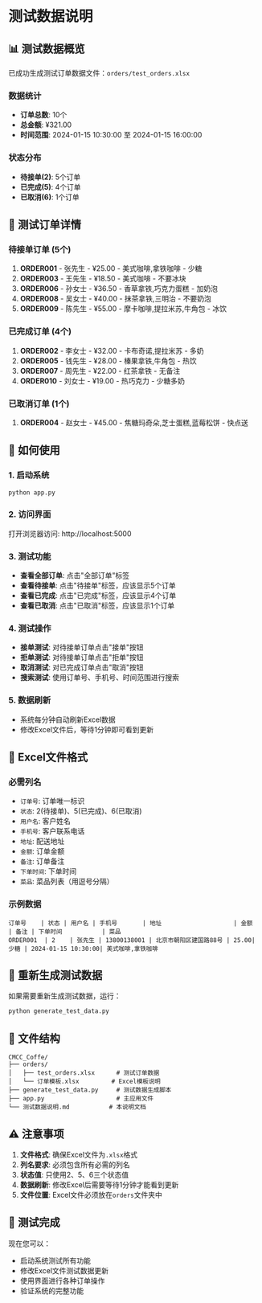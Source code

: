 # 测试数据说明

## 📊 测试数据概览

已成功生成测试订单数据文件：`orders/test_orders.xlsx`

### 数据统计
- **订单总数**: 10个
- **总金额**: ¥321.00
- **时间范围**: 2024-01-15 10:30:00 至 2024-01-15 16:00:00

### 状态分布
- **待接单(2)**: 5个订单
- **已完成(5)**: 4个订单  
- **已取消(6)**: 1个订单

## 🎯 测试订单详情

### 待接单订单 (5个)
1. **ORDER001** - 张先生 - ¥25.00 - 美式咖啡,拿铁咖啡 - 少糖
2. **ORDER003** - 王先生 - ¥18.50 - 美式咖啡 - 不要冰块
3. **ORDER006** - 孙女士 - ¥36.50 - 香草拿铁,巧克力蛋糕 - 加奶泡
4. **ORDER008** - 吴女士 - ¥40.00 - 抹茶拿铁,三明治 - 不要奶泡
5. **ORDER009** - 陈先生 - ¥55.00 - 摩卡咖啡,提拉米苏,牛角包 - 冰饮

### 已完成订单 (4个)
1. **ORDER002** - 李女士 - ¥32.00 - 卡布奇诺,提拉米苏 - 多奶
2. **ORDER005** - 钱先生 - ¥28.00 - 榛果拿铁,牛角包 - 热饮
3. **ORDER007** - 周先生 - ¥22.00 - 红茶拿铁 - 无备注
4. **ORDER010** - 刘女士 - ¥19.00 - 热巧克力 - 少糖多奶

### 已取消订单 (1个)
1. **ORDER004** - 赵女士 - ¥45.00 - 焦糖玛奇朵,芝士蛋糕,蓝莓松饼 - 快点送

## 🚀 如何使用

### 1. 启动系统
```bash
python app.py
```

### 2. 访问界面
打开浏览器访问: http://localhost:5000

### 3. 测试功能
- **查看全部订单**: 点击"全部订单"标签
- **查看待接单**: 点击"待接单"标签，应该显示5个订单
- **查看已完成**: 点击"已完成"标签，应该显示4个订单
- **查看已取消**: 点击"已取消"标签，应该显示1个订单

### 4. 测试操作
- **接单测试**: 对待接单订单点击"接单"按钮
- **拒单测试**: 对待接单订单点击"拒单"按钮
- **取消测试**: 对已完成订单点击"取消"按钮
- **搜索测试**: 使用订单号、手机号、时间范围进行搜索

### 5. 数据刷新
- 系统每分钟自动刷新Excel数据
- 修改Excel文件后，等待1分钟即可看到更新

## 📝 Excel文件格式

### 必需列名
- `订单号`: 订单唯一标识
- `状态`: 2(待接单)、5(已完成)、6(已取消)
- `用户名`: 客户姓名
- `手机号`: 客户联系电话
- `地址`: 配送地址
- `金额`: 订单金额
- `备注`: 订单备注
- `下单时间`: 下单时间
- `菜品`: 菜品列表（用逗号分隔）

### 示例数据
```excel
订单号    | 状态 | 用户名 | 手机号       | 地址                    | 金额  | 备注 | 下单时间           | 菜品
ORDER001  | 2    | 张先生 | 13800138001 | 北京市朝阳区建国路88号 | 25.00| 少糖 | 2024-01-15 10:30:00| 美式咖啡,拿铁咖啡
```

## 🔄 重新生成测试数据

如果需要重新生成测试数据，运行：
```bash
python generate_test_data.py
```

## 📁 文件结构
```
CMCC_Coffe/
├── orders/
│   ├── test_orders.xlsx      # 测试订单数据
│   └── 订单模板.xlsx         # Excel模板说明
├── generate_test_data.py     # 测试数据生成脚本
├── app.py                    # 主应用文件
└── 测试数据说明.md           # 本说明文档
```

## ⚠️ 注意事项

1. **文件格式**: 确保Excel文件为`.xlsx`格式
2. **列名要求**: 必须包含所有必需的列名
3. **状态值**: 只使用2、5、6三个状态值
4. **数据刷新**: 修改Excel后需要等待1分钟才能看到更新
5. **文件位置**: Excel文件必须放在`orders`文件夹中

## 🎉 测试完成

现在您可以：
- 启动系统测试所有功能
- 修改Excel文件测试数据更新
- 使用界面进行各种订单操作
- 验证系统的完整功能 